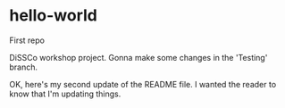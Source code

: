 # hello-world
First repo

DiSSCo workshop project. Gonna make some changes in the 'Testing' branch.

OK, here's my second update of the README file. I wanted the reader to know that I'm updating things.
